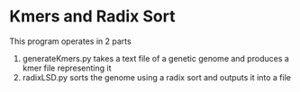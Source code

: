# Kmers and Radix Sort

This program operates in 2 parts<br>
1. generateKmers.py takes a text file of a genetic genome and produces a kmer file representing it<br>
2. radixLSD.py sorts the genome using a radix sort and outputs it into a file